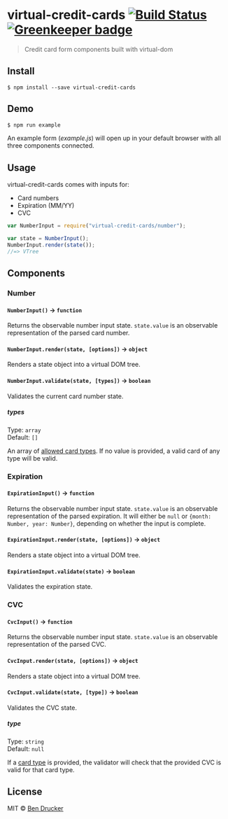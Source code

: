 # virtual-credit-cards [![Build Status](https://travis-ci.org/bendrucker/virtual-credit-cards.svg?branch=master)](https://travis-ci.org/bendrucker/virtual-credit-cards) [![Greenkeeper badge](https://badges.greenkeeper.io/bendrucker/virtual-credit-cards.svg)](https://greenkeeper.io/)

> Credit card form components built with virtual-dom

## Install

```
$ npm install --save virtual-credit-cards
```

## Demo

```sh
$ npm run example
```

An example form (_example.js_) will open up in your default browser with all three components connected.

## Usage

virtual-credit-cards comes with inputs for:

- Card numbers
- Expiration (MM/YY)
- CVC

```js
var NumberInput = require("virtual-credit-cards/number");

var state = NumberInput();
NumberInput.render(state());
//=> VTree
```

## Components

### Number

#### `NumberInput()` -> `function`

Returns the observable number input state. `state.value` is an observable representation of the parsed card number.

#### `NumberInput.render(state, [options])` -> `object`

Renders a state object into a virtual DOM tree.

#### `NumberInput.validate(state, [types])` -> `boolean`

Validates the current card number state.

##### types

Type: `array`  
Default: `[]`

An array of [allowed card types](https://github.com/bendrucker/creditcards-types#card-types). If no value is provided, a valid card of any type will be valid.

### Expiration

#### `ExpirationInput()` -> `function`

Returns the observable number input state. `state.value` is an observable representation of the parsed expiration. It will either be `null` or `{month: Number, year: Number}`, depending on whether the input is complete.

#### `ExpirationInput.render(state, [options])` -> `object`

Renders a state object into a virtual DOM tree.

#### `ExpirationInput.validate(state)` -> `boolean`

Validates the expiration state.

### CVC

#### `CvcInput()` -> `function`

Returns the observable number input state. `state.value` is an observable representation of the parsed CVC.

#### `CvcInput.render(state, [options])` -> `object`

Renders a state object into a virtual DOM tree.

#### `CvcInput.validate(state, [type])` -> `boolean`

Validates the CVC state.

##### type

Type: `string`  
Default: `null`

If a [card type](https://github.com/bendrucker/creditcards-types#card-types) is provided, the validator will check that the provided CVC is valid for that card type.

## License

MIT © [Ben Drucker](http://bendrucker.me)
